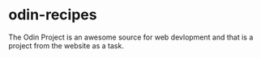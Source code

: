 # odin-recipes
The Odin Project is an awesome source for web devlopment and that is a project from the website as a task.
